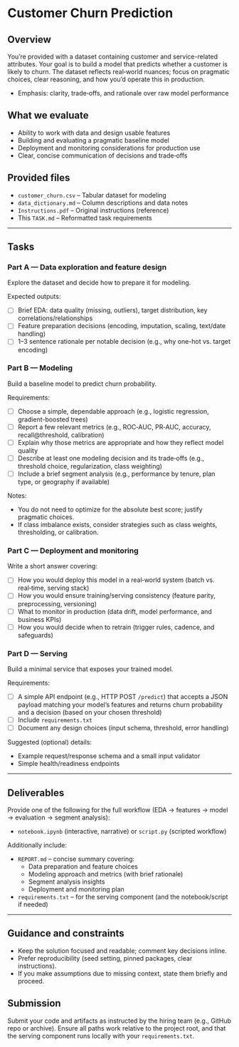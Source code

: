 # Customer Churn Prediction

## Overview

You’re provided with a dataset containing customer and service-related attributes. Your goal is to build a model that predicts whether a customer is likely to churn. The dataset reflects real‑world nuances; focus on pragmatic choices, clear reasoning, and how you’d operate this in production.

- Emphasis: clarity, trade‑offs, and rationale over raw model performance

## What we evaluate

- Ability to work with data and design usable features
- Building and evaluating a pragmatic baseline model
- Deployment and monitoring considerations for production use
- Clear, concise communication of decisions and trade‑offs

## Provided files

- `customer_churn.csv` – Tabular dataset for modeling
- `data_dictionary.md` – Column descriptions and data notes
- `Instructions.pdf` – Original instructions (reference)
- This `TASK.md` – Reformatted task requirements

---

## Tasks

### Part A — Data exploration and feature design

Explore the dataset and decide how to prepare it for modeling.

Expected outputs:

- [ ] Brief EDA: data quality (missing, outliers), target distribution, key correlations/relationships
- [ ] Feature preparation decisions (encoding, imputation, scaling, text/date handling)
- [ ] 1–3 sentence rationale per notable decision (e.g., why one-hot vs. target encoding)

### Part B — Modeling

Build a baseline model to predict churn probability.

Requirements:

- [ ] Choose a simple, dependable approach (e.g., logistic regression, gradient-boosted trees)
- [ ] Report a few relevant metrics (e.g., ROC‑AUC, PR‑AUC, accuracy, recall@threshold, calibration)
- [ ] Explain why those metrics are appropriate and how they reflect model quality
- [ ] Describe at least one modeling decision and its trade‑offs (e.g., threshold choice, regularization, class weighting)
- [ ] Include a brief segment analysis (e.g., performance by tenure, plan type, or geography if available)

Notes:

- You do not need to optimize for the absolute best score; justify pragmatic choices.
- If class imbalance exists, consider strategies such as class weights, thresholding, or calibration.

### Part C — Deployment and monitoring

Write a short answer covering:

- [ ] How you would deploy this model in a real‑world system (batch vs. real‑time, serving stack)
- [ ] How you would ensure training/serving consistency (feature parity, preprocessing, versioning)
- [ ] What to monitor in production (data drift, model performance, and business KPIs)
- [ ] How you would decide when to retrain (trigger rules, cadence, and safeguards)

### Part D — Serving

Build a minimal service that exposes your trained model.

Requirements:

- [ ] A simple API endpoint (e.g., HTTP POST `/predict`) that accepts a JSON payload matching your model’s features and returns churn probability and a decision (based on your chosen threshold)
- [ ] Include `requirements.txt`
- [ ] Document any design choices (input schema, threshold, error handling)

Suggested (optional) details:

- Example request/response schema and a small input validator
- Simple health/readiness endpoints

---

## Deliverables

Provide one of the following for the full workflow (EDA → features → model → evaluation → segment analysis):

- `notebook.ipynb` (interactive, narrative) or `script.py` (scripted workflow)

Additionally include:

- `REPORT.md` – concise summary covering:
  - Data preparation and feature choices
  - Modeling approach and metrics (with brief rationale)
  - Segment analysis insights
  - Deployment and monitoring plan
- `requirements.txt` – for the serving component (and the notebook/script if needed)

---

## Guidance and constraints

- Keep the solution focused and readable; comment key decisions inline.
- Prefer reproducibility (seed setting, pinned packages, clear instructions).
- If you make assumptions due to missing context, state them briefly and proceed.

## Submission

Submit your code and artifacts as instructed by the hiring team (e.g., GitHub repo or archive). Ensure all paths work relative to the project root, and that the serving component runs locally with your `requirements.txt`.
